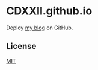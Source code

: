 CDXXII.github.io
===

Deploy [my blog](https://CDXXII.github.io) on GitHub.

## License

[MIT](https://github.com/CDXXII/CDXXII.github.io/blob/develop/LICENSE)

